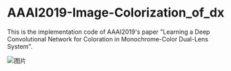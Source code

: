 # AAAI2019-Image-Colorization_of_dx
This is the implementation code of AAAI2019's paper "Learning a Deep Convolutional Network for Coloration in Monochrome-Color Dual-Lens System".

![图片](https://user-images.githubusercontent.com/84729271/120773389-e0d5d680-c553-11eb-88ce-a33b6168f08b.png)
